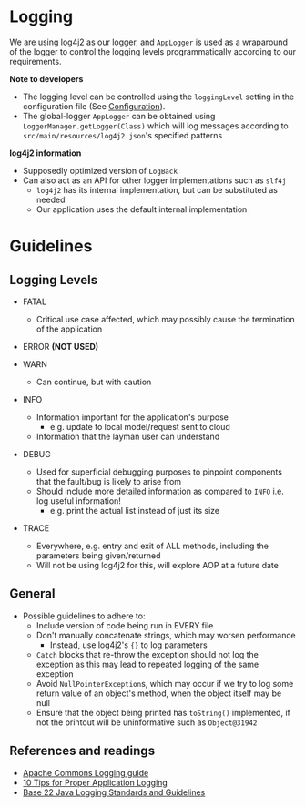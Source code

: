 # Logging

We are using [log4j2](http://logging.apache.org/log4j/2.x/) as our logger, and `AppLogger` is used as a wraparound of the logger to control the logging levels programmatically according to our requirements.

**Note to developers**
- The logging level can be controlled using the `loggingLevel` setting in the configuration file (See [Configuration](../docs/Configuration.md)).
- The global-logger `AppLogger` can be obtained using `LoggerManager.getLogger(Class)` which will log messages according to `src/main/resources/log4j2.json`'s specified patterns

**log4j2 information**
- Supposedly optimized version of `LogBack`
- Can also act as an API for other logger implementations such as `slf4j`
  - `log4j2` has its internal implementation, but can be substituted as needed
  - Our application uses the default internal implementation

# Guidelines

## Logging Levels

- FATAL
  - Critical use case affected, which may possibly cause the termination of the application

- ERROR **(NOT USED)**

- WARN
  - Can continue, but with caution

- INFO
  - Information important for the application's purpose
    - e.g. update to local model/request sent to cloud
  - Information that the layman user can understand

- DEBUG
  - Used for superficial debugging purposes to pinpoint components that the fault/bug is likely to arise from
  - Should include more detailed information as compared to `INFO` i.e. log useful information!
    - e.g. print the actual list instead of just its size

- TRACE
  - Everywhere, e.g. entry and exit of ALL methods, including the parameters being given/returned
  - Will not be using log4j2 for this, will explore AOP at a future date

## General

- Possible guidelines to adhere to:
  - Include version of code being run in EVERY file
  - Don't manually concatenate strings, which may worsen performance
    - Instead, use log4j2's `{}` to log parameters
  - `Catch` blocks that re-throw the exception should not log the exception as this may lead to repeated logging of the same exception
  - Avoid `NullPointerException`s, which may occur if we try to log some return value of an object's method, when the object itself may be null
  - Ensure that the object being printed has `toString()` implemented, if not the printout will be uninformative such as `Object@31942`

## References and readings
- [Apache Commons Logging guide](http://commons.apache.org/proper/commons-logging/guide.html#Message_PrioritiesLevels)
- [10 Tips for Proper Application Logging](https://www.javacodegeeks.com/2011/01/10-tips-proper-application-logging.html)
- [Base 22 Java Logging Standards and Guidelines](https://wiki.base22.com/display/btg/Java+Logging+Standards+and+Guidelines)

